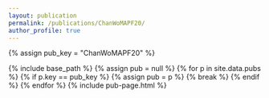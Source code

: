 ```yaml
---
layout: publication
permalink: /publications/ChanWoMAPF20/
author_profile: true
---
```

{% assign pub_key = "ChanWoMAPF20" %}

{% include base_path %}
{% assign pub = null %}
{% for p in site.data.pubs %}
  {% if p.key == pub_key %}
    {% assign pub = p %}
    {% break %}
  {% endif %}
{% endfor %}
{% include pub-page.html %}